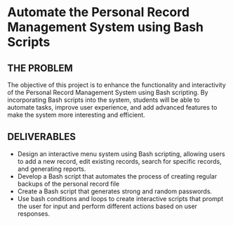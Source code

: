 # Automate the Personal Record Management System using Bash Scripts

## THE PROBLEM

The objective of this project is to enhance the functionality and interactivity of the Personal Record Management System using Bash scripting. By incorporating Bash scripts into the system, students will be able to automate tasks, improve user experience, and add advanced features to make the system more interesting and efficient.

## DELIVERABLES

- Design an interactive menu system using Bash scripting, allowing users to add a new record, edit existing records, search for specific records, and generating reports.
- Develop a Bash script that automates the process of creating regular backups of the personal record file
- Create a Bash script that generates strong and random passwords.
- Use bash conditions and loops to create interactive scripts that prompt the user for input and perform different actions based on user responses.